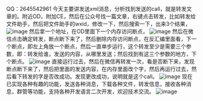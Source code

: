  QQ：2645542961 
   今天主要讲发送xml消息，分析找到发送的call，就是转发文章的。附近OD，附加CE，然后在公众号找一篇文章，右键点击转发，比如转发给文件助手，然后把文件助手的wxid，修改一下，然后搜索一下，出来3个结果，
![image](https://user-images.githubusercontent.com/73727649/118383808-e36b9d00-b633-11eb-807c-9ea25418c00c.png)
然后拿一个地址，在OD里面下一个内存访问断点，
![image](https://user-images.githubusercontent.com/73727649/118383812-e9617e00-b633-11eb-982d-78d1e47a9fe4.png)
然后在微信点击确定转发，断点断下来了，然后删除内存访问断点，在反汇编里面看，下一个断点，即左上角放一个断点，然后一直单步运行，这个转发至少是需要三个参数，即：转发给谁，发送的内容，从哪里发送；然后找到有这三个参数的地方，下个断点。
![image](https://user-images.githubusercontent.com/73727649/118383814-ef575f00-b633-11eb-8a15-8a09099e507c.png)
直接运行过去，然后在微信再转发一次，看是否断下来，发现断点断下来了，然后把里面的发送内容，在内存里面改个字，然后再运行过去，然后看下转发的字是否改成功。发现更改成功，说明就是这个call。
![image](https://user-images.githubusercontent.com/73727649/118383815-f8483080-b633-11eb-8196-48e14d20207e.png)
现在已实现各种有趣的功能，发送各种消息，下载各种文件，转发信息，接收各种消息，群管等功能，支持各种开发语言二次开发，欢迎技术交流。
![image](https://user-images.githubusercontent.com/73727649/118383828-1746c280-b634-11eb-80be-6f08581f9d1a.png)

